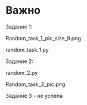 # Важно

Задание 1:

Random_task_1_pic_size_9.png

random_task_1.py


Задание 2:

random_2.py

Random_task_2_pic.png

Задание 3 - не успела
